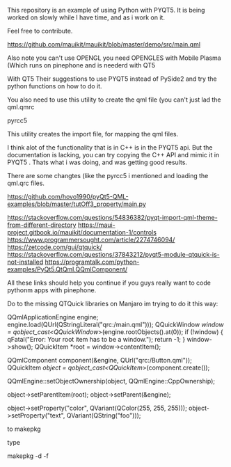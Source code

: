 This repository is an example of using Python with PYQT5. It is being worked on slowly while I have time, and as i work on it.

Feel free to contribute.

https://github.com/mauikit/mauikit/blob/master/demo/src/main.qml

Also note you can't use OPENGL you need OPENGLES with Mobile Plasma (Which runs on pinephone and is neederd with QT5

With QT5 Their suggestions to use PYQT5 instead of PySide2 and try the python functions on how to do it.

You also need to use this utility to create the qml file (you can't just lad the qml.qmrc

pyrcc5

This utility creates the import file, for mapping the qml files.

I think alot of the functionality that is in C++ is in the PYQT5 api. But the documentation is lacking, you can try copying the C++ API and mimic it in PYQT5 . Thats what i was doing, and was getting good results.

There are some changtes (like the pyrcc5 i mentioned and loading the qml.qrc files.

https://github.com/hovo1990/pyQt5-QML-examples/blob/master/tutOff3_property/main.py

https://stackoverflow.com/questions/54836382/pyqt-import-qml-theme-from-different-directory https://maui-project.gitbook.io/mauikit/documentation-1/controls https://www.programmersought.com/article/2274746094/
https://zetcode.com/gui/qtquick/
https://stackoverflow.com/questions/37843212/pyqt5-module-qtquick-is-not-installed
https://programtalk.com/python-examples/PyQt5.QtQml.QQmlComponent/

All these links should help you continue if you guys really want to code pythonm apps with pinephone.

Do to the missing QTQuick libraries on Manjaro im trying to do it this way:

QQmlApplicationEngine engine;
engine.load(QUrl(QStringLiteral("qrc:/main.qml")));
QQuickWindow *window = qobject_cast<QQuickWindow*>(engine.rootObjects().at(0));
if (!window) {
    qFatal("Error: Your root item has to be a window.");
    return -1;
}
window->show();
QQuickItem *root = window->contentItem();

QQmlComponent component(&engine, QUrl("qrc:/Button.qml"));
QQuickItem *object = qobject_cast<QQuickItem*>(component.create());

QQmlEngine::setObjectOwnership(object, QQmlEngine::CppOwnership);

object->setParentItem(root);
object->setParent(&engine);

object->setProperty("color", QVariant(QColor(255, 255, 255)));
object->setProperty("text", QVariant(QString("foo")));

to makepkg

type 

makepkg -d -f